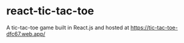 # react-tic-tac-toe
A tic-tac-toe game built in React.js and hosted at https://tic-tac-toe-dfc67.web.app/
